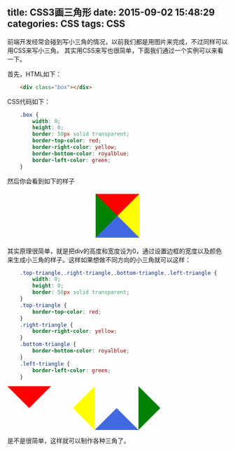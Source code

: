 title: CSS3画三角形
date: 2015-09-02 15:48:29
categories: CSS
tags: CSS
---

<style>
	.box {
		margin: 20px auto;
		width: 0;
		height: 0;
		border: 50px solid transparent;
		border-top-color: red;
		border-right-color: yellow;
		border-bottom-color: royalblue;
		border-left-color: green;
	}
	.top-triangle,.right-triangle,.bottom-triangle,.left-triangle {
		width: 0;
		height: 0;
		border: 50px solid transparent;
		display: inline-block;
	}
	.top-triangle {
		border-top-color: red;
	}
	.right-triangle {
		border-right-color: yellow;
	}
	.bottom-triangle {
		border-bottom-color: royalblue;
	}
	.left-triangle {
		border-left-color: green;
	}
</style>

前端开发经常会碰到写小三角的情况，以前我们都是用图片来完成，不过同样可以用CSS来写小三角。
其实用CSS来写也很简单，下面我们通过一个实例可以来看一下。

首先，HTML如下：
```html
	<div class="box"></div>
```
<!-- more-->
CSS代码如下：
```css
	.box {
		width: 0;
		height: 0;
		border: 50px solid transparent;
		border-top-color: red;
		border-right-color: yellow;
		border-bottom-color: royalblue;
		border-left-color: green;
	}
```
然后你会看到如下的样子
<div class="box">
</div>

其实原理很简单，就是把div的高度和宽度设为0，通过设置边框的宽度以及颜色来生成小三角的样子。这样如果想做不同方向的小三角就可以这样：
```css
	.top-triangle,.right-triangle,.bottom-triangle,.left-triangle {
		width: 0;
		height: 0;
		border: 50px solid transparent;
	}
	.top-triangle {
		border-top-color: red;
	}
	.right-triangle {
		border-right-color: yellow;
	}
	.bottom-triangle {
		border-bottom-color: royalblue;
	}
	.left-triangle {
		border-left-color: green;
	}

```
<div class="top-triangle"></div><div class="right-triangle"></div><div class="bottom-triangle"></div><div class="left-triangle"></div>

是不是很简单，这样就可以制作各种三角了。